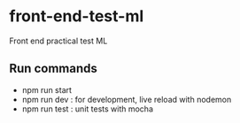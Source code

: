 # front-end-test-ml
Front end practical test ML

## Run commands

- npm run start
- npm run dev : for development, live reload with nodemon
- npm run test : unit tests with mocha

